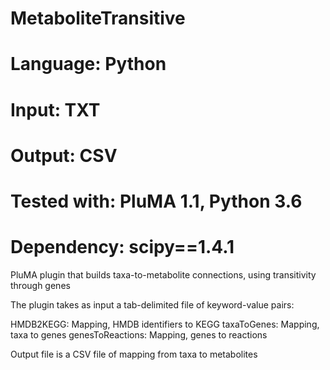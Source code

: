 # MetaboliteTransitive
# Language: Python
# Input: TXT
# Output: CSV
# Tested with: PluMA 1.1, Python 3.6
# Dependency: scipy==1.4.1

PluMA plugin that builds taxa-to-metabolite connections, using
transitivity through genes

The plugin takes as input a tab-delimited file of keyword-value pairs:

HMDB2KEGG: Mapping, HMDB identifiers to KEGG
taxaToGenes: Mapping, taxa to genes
genesToReactions: Mapping, genes to reactions

Output file is a CSV file of mapping from taxa to metabolites

